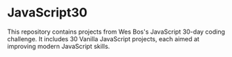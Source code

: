# JavaScript30
This repository contains projects from Wes Bos's JavaScript 30-day coding challenge. It includes 30 Vanilla JavaScript projects, each aimed at improving modern JavaScript skills.
